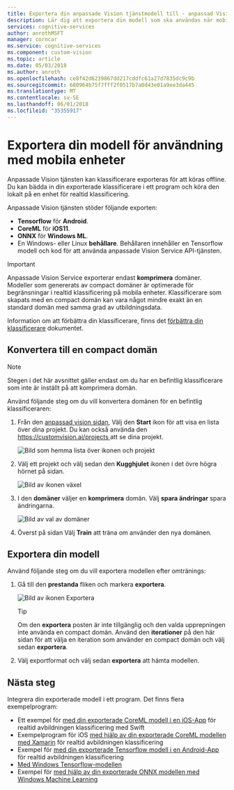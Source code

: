 ```yaml
---
title: Exportera din anpassade Vision tjänstmodell till - anpassad Vision Service - Azure kognitiva mobiltjänster | Microsoft Docs
description: Lär dig att exportera din modell som ska användas när mobila program.
services: cognitive-services
author: anrothMSFT
manager: corncar
ms.service: cognitive-services
ms.component: custom-vision
ms.topic: article
ms.date: 05/03/2018
ms.author: anroth
ms.openlocfilehash: ce8f42d6239867dd217cddfc61a27d7835dc9c9b
ms.sourcegitcommit: 680964b75f7fff2f0517b7a0d43e01a9ee3da445
ms.translationtype: MT
ms.contentlocale: sv-SE
ms.lasthandoff: 06/01/2018
ms.locfileid: "35355917"
---
```

# <a name="export-your-model-for-use-with-mobile-devices"></a>Exportera din modell för användning med mobila enheter

Anpassade Vision tjänsten kan klassificerare exporteras för att köras offline. Du kan bädda in din exporterade klassificerare i ett program och köra den lokalt på en enhet för realtid klassificering. 

Anpassade Vision tjänsten stöder följande exporten:

* __Tensorflow__ för __Android__.
* __CoreML__ för __iOS11__.
* __ONNX__ för __Windows ML__.
* En Windows- eller Linux __behållare__. Behållaren innehåller en Tensorflow modell och kod för att använda anpassade Vision Service API-tjänsten. 

> [!IMPORTANT]
> Anpassade Vision Service exporterar endast __komprimera__ domäner. Modeller som genererats av compact domäner är optimerade för begränsningar i realtid klassificering på mobila enheter. Klassificerare som skapats med en compact domän kan vara något mindre exakt än en standard domän med samma grad av utbildningsdata.
>
> Information om att förbättra din klassificerare, finns det [förbättra din klassificerare](getting-started-improving-your-classifier.md) dokumentet.

## <a name="convert-to-a-compact-domain"></a>Konvertera till en compact domän

> [!NOTE]
> Stegen i det här avsnittet gäller endast om du har en befintlig klassificerare som inte är inställt på att komprimera domän.
 
Använd följande steg om du vill konvertera domänen för en befintlig klassificeraren:

1. Från den [anpassad vision sidan](https://customvision.ai), Välj den __Start__ ikon för att visa en lista över dina projekt. Du kan också använda den [ https://customvision.ai/projects ](https://customvision.ai/projects) att se dina projekt.

    ![Bild som hemma lista över ikonen och projekt](./media/export-your-model/projects-list.png)

2. Välj ett projekt och välj sedan den __Kugghjulet__ ikonen i det övre högra hörnet på sidan.

    ![Bild av ikonen växel](./media/export-your-model/gear-icon.png)

3. I den __domäner__ väljer en __komprimera__ domän. Välj __spara ändringar__ spara ändringarna.

    ![Bild av val av domäner](./media/export-your-model/domains.png)

4. Överst på sidan Välj __Train__ att träna om använder den nya domänen.

## <a name="export-your-model"></a>Exportera din modell

Använd följande steg om du vill exportera modellen efter omtränings:

1. Gå till den **prestanda** fliken och markera __exportera__. 

    ![Bild av ikonen Exportera](./media/export-your-model/export.png)

    > [!TIP]
    > Om den __exportera__ posten är inte tillgänglig och den valda upprepningen inte använda en compact domän. Använd den __iterationer__ på den här sidan för att välja en iteration som använder en compact domän och välj sedan __exportera__.

2. Välj exportformat och välj sedan __exportera__ att hämta modellen.

## <a name="next-steps"></a>Nästa steg

Integrera din exporterade modell i ett program. Det finns flera exempelprogram:

* Ett exempel för [med din exporterade CoreML modell i en iOS-App](https://go.microsoft.com/fwlink/?linkid=857726) för realtid avbildningen klassificering med Swift
* Exempelprogram för iOS [med hjälp av din exporterade CoreML modellen med Xamarin](https://github.com/xamarin/ios-samples/tree/master/ios11/CoreMLAzureModel) för realtid avbildningen klassificering 
* Exempel för [med din exporterade Tensorflow modell i en Android-App](https://github.com/Azure-Samples/cognitive-services-android-customvision-sample) för realtid avbildningen klassificering 
* [Med Windows Tensorflow-modellen](https://docs.microsoft.com/en-us/azure/cognitive-services/custom-vision-service/export-model-python)
* Exempel för [med hjälp av din exporterade ONNX modellen med Windows Machine Learning](https://azure.microsoft.com/en-us/resources/samples/cognitive-services-onnx-customvision-sample/)
